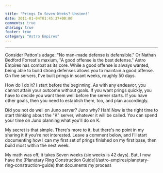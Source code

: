 ```yaml
---

title: "Prings In Seven Weeks? Unsinn!"
date: 2011-01-04T01:45:37+00:00
comments: true
sharing: true
footer: true
category: "Astro Empires"
---
```



****
<a name='teaser'></a>
Consider Patton's adage: "No man-made defense is defensible." Or Nathan
Bedford Forrest's maxium, "A good offense is the best defense." Astro Empires
has combat as its core. While a good offense is always wanted, being able to
build strong defenses allows you to maintain a good offense. On five servers,
I've built prings in scant weeks, roughly 50 days.

<a name='body'></a>
How do I do it? I start before the beginning. As with any endeavor, you cannot
attain your outcome without goals. If you want prings quickly, you have to
decide you want them well before the server starts. If you have other goals,
then you need to establish them, too, and plan accordingly.

Did you not do well on Juno server? Juno why? Hah!  Now is the right time to
start thinking about the "K" server, whatever it will be called. You can spend
your time on Juno planning what you'll do on K.

My secret is that simple. There's more to it, but there's no point in my
sharing it if you're not interested. Leave a comment below, and I'll start
documenting how I can my first set of prings finished on my first base, then
build most within the next week.

<div class='bs-callout bs-callout-info'>
My math was off, it takes Seven weeks (six weeks is 42 days). But, I now have the [Planetary Ring Construction Guide](/astro-empires/planetary-ring-construction-guide) that documents my process
</div>



